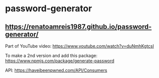 # password-generator

##  https://renatoamreis1987.github.io/password-generator/

Part of YouTube video: https://www.youtube.com/watch?v=duNmhKgtcsI

To make a 2nd version and add this package: https://www.npmjs.com/package/generate-password

API: https://haveibeenpwned.com/API/Consumers